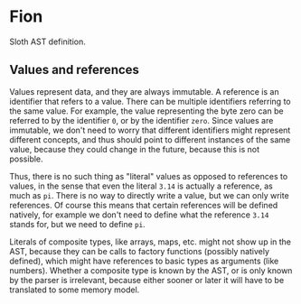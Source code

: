 # Fion

Sloth AST definition.

## Values and references

Values represent data, and they are always immutable. A reference is an identifier that refers to a value. There can be multiple identifiers referring to the same value. For example, the value representing the byte zero can be referred to by the identifier `0`, or by the identifier `zero`. Since values are immutable, we don't need to worry that different identifiers might represent different concepts, and thus should point to different instances of the same value, because they could change in the future, because this is not possible.

Thus, there is no such thing as "literal" values as opposed to references to values, in the sense that even the literal `3.14` is actually a reference, as much as `pi`. There is no way to directly write a value, but we can only write references. Of course this means that certain references will be defined natively, for example we don't need to define what the reference `3.14` stands for, but we need to define `pi`.

Literals of composite types, like arrays, maps, etc. might not show up in the AST, because they can be calls to factory functions (possibly natively defined), which might have references to basic types as arguments (like numbers). Whether a composite type is known by the AST, or is only known by the parser is irrelevant, because either sooner or later it will have to be translated to some memory model.
